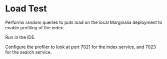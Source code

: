 # Load Test

Performs random queries to puts load on the local 
Marginalia deployment to enable profiling of the index. 

Run in the IDE.

Configure the profiler to look at port 7021 for the index service, 
and 7023 for the search service.